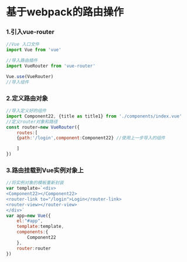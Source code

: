 # 基于webpack的路由操作

### 1.引入vue-router

```javascript
//Vue 入口文件
import Vue from 'vue'

//导入路由插件
import VueRouter from 'vue-router'

Vue.use(VueRouter)
//导入组件
```



### 2.定义路由对象

```javascript
//导入定义好的组件
import Component22, {title as title1} from './components/index.vue'
//定义router对象和路径
const router=new VueRouter({
	routes:[
	{path:'/login',component:Component22} //使用上一步导入的组件

	]
})
```

### 3.路由挂载到Vue实例对象上

```javascript
//将实例对象的模板重新封装
var template=`<div> 
<Component22></Component22>
<router-link to="/login">Login</router-link>
<router-view></router-view>
</div>`
var app=new Vue({
	el:"#app",
	template:template,
	components:{
		Component22
	},
	router:router
})
```

